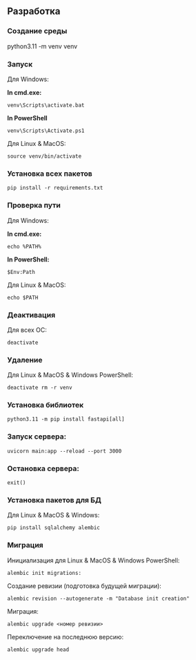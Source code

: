 ## Разработка

### Создание среды
python3.11 -m venv venv

### Запуск

Для Windows:

**In cmd.exe:**

``
venv\Scripts\activate.bat
``

**In PowerShell**

``
venv\Scripts\Activate.ps1
``

Для Linux & MacOS:

``
source venv/bin/activate
``

### Установка всех пакетов

``
pip install -r requirements.txt
``

### Проверка пути

Для Windows:

**In cmd.exe:**

``
echo %PATH%
``

**In PowerShell:**

``
$Env:Path
``

Для Linux & MacOS:

``
echo $PATH
``

### Деактивация

Для всех ОС:

``
deactivate
``

### Удаление

Для Linux & MacOS & Windows PowerShell:

``
deactivate
rm -r venv
``

### Установка библиотек

``
python3.11 -m pip install fastapi[all]
``

### Запуск сервера:

``
uvicorn main:app --reload --port 3000
``

### Остановка сервера:

``
exit()
``

### Установка пакетов для БД

Для Linux & MacOS & Windows:

``
pip install sqlalchemy alembic
``

### Миграция

Инициализация для Linux & MacOS & Windows PowerShell:

``
alembic init migrations:
``

Создание ревизии (подготовка будущей миграции):

``
alembic revision --autogenerate -m "Database init creation"
``

Миграция:

``
alembic upgrade <номер ревизии>
``

Переключение на последнюю версию:

``
alembic upgrade head
``
